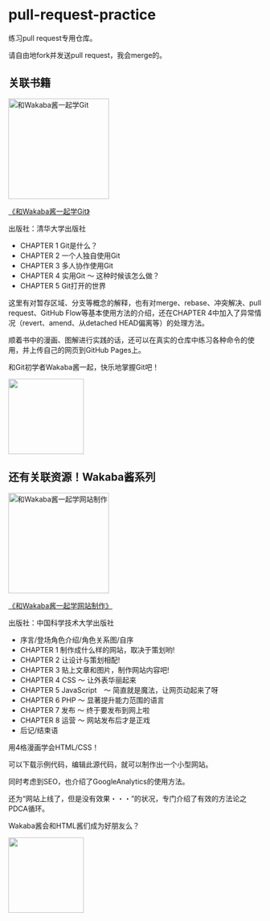 # pull-request-practice
练习pull request专用仓库。

请自由地fork并发送pull request，我会merge的。


<!--
## 关于自动merge🌱
生成pull request后，选择右菜单"label"中粉色的'MeargeCat',就会被自动merge。🙌
<a href="https://gyazo.com/416761e05663436b57875d579b6c3405"><img src="https://i.gyazo.com/416761e05663436b57875d579b6c3405.gif" alt="https://gyazo.com/416761e05663436b57875d579b6c3405" width="960"/></a>
-->

<!--
##找不到 「Compare & pull request」按钮的时候
有《和Wakaba酱一起学Git》的读者反馈，**在GitHub上找不到「Compare & pull request」按钮**。

好像有的时候「Compare & pull request」按钮显示不出来。下面的博客介绍了对应的方法，希望对你有帮助。


[GitHub上显示pull request的方法：找不到「Compare & pull request」按钮的时候 ](http://webdesign-manga.com/post-919/)
-->


## 关联书籍
<a href="https://press.ustc.edu.cn" target="_blank">
<img src="http://webdesign-manga.com/wp-content/uploads/2017/03/C4XnLc6UoAAJNrS-212x300.jpg" alt="和Wakaba酱一起学Git" width="200" /></a>

<a href="https://press.ustc.edu.cn" target="_blank">《和Wakaba酱一起学Git》</a>

出版社：清华大学出版社

- CHAPTER 1 Git是什么？
- CHAPTER 2 一个人独自使用Git
- CHAPTER 3 多人协作使用Git
- CHAPTER 4 实用Git 〜 这种时候该怎么做？
- CHAPTER 5 Git打开的世界

这里有对暂存区域、分支等概念的解释，也有对merge、rebase、冲突解决、pull request、GitHub Flow等基本使用方法的介绍，还在CHAPTER 4中加入了异常情况（revert、amend、从detached HEAD偏离等）的处理方法。

顺着书中的漫画、图解进行实践的话，还可以在真实的仓库中练习各种命令的使用，并上传自己的网页到GitHub Pages上。

和Git初学者Wakaba酱一起，快乐地掌握Git吧！

<!--
<a href="https://www.amazon.co.jp/dp/4863542178" target="_blank">试读请点这里</a>
-->
<img src="https://pbs.twimg.com/media/C-E-okEUwAA9ILA.jpg" width="150px">


## 还有关联资源！Wakaba酱系列

<a href="https://press.ustc.edu.cn" target="_blank"><img class="aligncenter size-large wp-image-480" src="http://webdesign-manga.com/wp-content/uploads/2016/06/image-721x1024.jpeg" alt="和Wakaba酱一起学网站制作" width="200" /></a>

<a href="https://press.ustc.edu.cn" target="_blank">《和Wakaba酱一起学网站制作》 </a>

出版社：中国科学技术大学出版社

- 序言/登场角色介绍/角色关系图/自序
- CHAPTER 1 制作成什么样的网站，取决于策划哟!
- CHAPTER 2 让设计与策划相配!
- CHAPTER 3 贴上文章和图片，制作网站内容吧!
- CHAPTER 4 CSS 〜 让外表华丽起来
- CHAPTER 5 JavaScript　〜 简直就是魔法，让网页动起来了呀
- CHAPTER 6 PHP 〜 显著提升能力范围的语言
- CHAPTER 7 发布 〜 终于要发布到网上啦
- CHAPTER 8 运营 〜 网站发布后才是正戏
- 后记/结束语

用4格漫画学会HTML/CSS！

可以下载示例代码，编辑此源代码，就可以制作出一个小型网站。

同时考虑到SEO，也介绍了GoogleAnalytics的使用方法。

还为“网站上线了，但是没有效果・・・”的状况，专门介绍了有效的方法论之PDCA循环。

Wakaba酱会和HTML酱们成为好朋友么？

<!--
<a href="http://www.amazon.co.jp/dp/4863541945" target="_blank">试读请点这里</a>
-->
<img src="https://pbs.twimg.com/media/C9RNDPIVwAAXAAu.jpg" width="150px">
